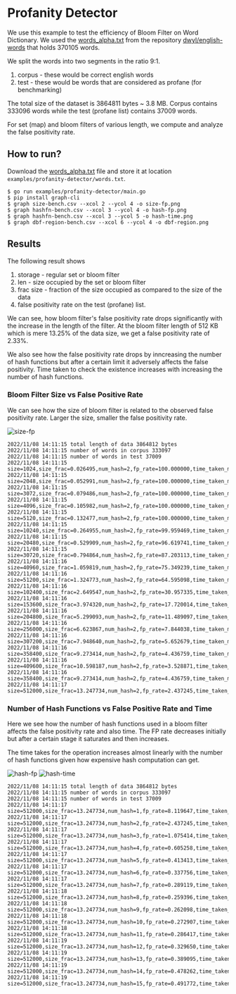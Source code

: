 Profanity Detector
===

We use this example to test the efficiency of Bloom Filter on Word Dictionary. We used
the [words_alpha.txt](https://github.com/dwyl/english-words) from the repository
[dwyl/english-words](https://github.com/dwyl/english-words) that holds 370105 words.

We split the words into two segments in the ratio 9:1.

1. corpus - these would be correct english words
2. test - these would be words that are considered as profane (for benchmarking)

The total size of the dataset is 3864811 bytes ~ 3.8 MB. Corpus contains 333096 words
while the test (profane list) contains 37009 words.

For set (map) and bloom filters of various length, we compute and analyze the false positivity rate.

## How to run?

Download the [words_alpha.txt](https://github.com/dwyl/english-words) file and store it at location
`examples/profanity-detector/words.txt`.

```
$ go run examples/profanity-detector/main.go
$ pip install graph-cli
$ graph size-bench.csv --xcol 2 --ycol 4 -o size-fp.png
$ graph hashfn-bench.csv --xcol 3 --ycol 4 -o hash-fp.png
$ graph hashfn-bench.csv --xcol 3 --ycol 5 -o hash-time.png
$ graph dbf-region-bench.csv --xcol 6 --ycol 4 -o dbf-region.png
```

## Results

The following result shows

1. storage - regular set or bloom filter
2. len - size occupied by the set or bloom filter
3. frac size - fraction of the size occupied as compared to the size of the data
4. false positivity rate on the test (profane) list.

We can see, how bloom filter's false positivity rate drops significantly with the
increase in the length of the filter. At the bloom filter length of 512 KB
which is mere 13.25% of the data size, we get a false positivity rate of 2.33%.

We also see how the false positivity rate drops by inncreasing the number of hash functions
but after a certain limit it adversely affects the false positivity. Time taken to check
the existence increases with increasing the number of hash functions.

### Bloom Filter Size vs False Positive Rate

We can see how the size of bloom filter is related to the observed false
positivity rate. Larger the size, smaller the false positivity rate.

![size-fp](https://user-images.githubusercontent.com/4745789/200518788-d545bc41-425b-47bf-a609-33b3a9ade34a.png)

```
2022/11/08 14:11:15 total length of data 3864812 bytes
2022/11/08 14:11:15 number of words in corpus 333097
2022/11/08 14:11:15 number of words in test 37009
2022/11/08 14:11:15 size=1024,size_frac=0.026495,num_hash=2,fp_rate=100.000000,time_taken_ms=98
2022/11/08 14:11:15 size=2048,size_frac=0.052991,num_hash=2,fp_rate=100.000000,time_taken_ms=89
2022/11/08 14:11:15 size=3072,size_frac=0.079486,num_hash=2,fp_rate=100.000000,time_taken_ms=79
2022/11/08 14:11:15 size=4096,size_frac=0.105982,num_hash=2,fp_rate=100.000000,time_taken_ms=92
2022/11/08 14:11:15 size=5120,size_frac=0.132477,num_hash=2,fp_rate=100.000000,time_taken_ms=101
2022/11/08 14:11:15 size=10240,size_frac=0.264955,num_hash=2,fp_rate=99.959469,time_taken_ms=80
2022/11/08 14:11:15 size=20480,size_frac=0.529909,num_hash=2,fp_rate=96.619741,time_taken_ms=116
2022/11/08 14:11:15 size=30720,size_frac=0.794864,num_hash=2,fp_rate=87.203113,time_taken_ms=97
2022/11/08 14:11:16 size=40960,size_frac=1.059819,num_hash=2,fp_rate=75.349239,time_taken_ms=89
2022/11/08 14:11:16 size=51200,size_frac=1.324773,num_hash=2,fp_rate=64.595098,time_taken_ms=103
2022/11/08 14:11:16 size=102400,size_frac=2.649547,num_hash=2,fp_rate=30.957335,time_taken_ms=100
2022/11/08 14:11:16 size=153600,size_frac=3.974320,num_hash=2,fp_rate=17.720014,time_taken_ms=89
2022/11/08 14:11:16 size=204800,size_frac=5.299093,num_hash=2,fp_rate=11.489097,time_taken_ms=106
2022/11/08 14:11:16 size=256000,size_frac=6.623867,num_hash=2,fp_rate=7.844038,time_taken_ms=104
2022/11/08 14:11:16 size=307200,size_frac=7.948640,num_hash=2,fp_rate=5.652679,time_taken_ms=92
2022/11/08 14:11:16 size=358400,size_frac=9.273414,num_hash=2,fp_rate=4.436759,time_taken_ms=99
2022/11/08 14:11:16 size=409600,size_frac=10.598187,num_hash=2,fp_rate=3.528871,time_taken_ms=110
2022/11/08 14:11:16 size=358400,size_frac=9.273414,num_hash=2,fp_rate=4.436759,time_taken_ms=88
2022/11/08 14:11:17 size=512000,size_frac=13.247734,num_hash=2,fp_rate=2.437245,time_taken_ms=87
```

### Number of Hash Functions vs False Positive Rate and Time

Here we see how the number of hash functions used in a bloom filter
affects the false positivity rate and also time. The FP rate decreases
initially but after a certain stage it saturates and then increases.

The time takes for the operation increases almost linearly with the
number of hash functions given how expensive hash computation can get.

![hash-fp](https://user-images.githubusercontent.com/4745789/200518773-76631419-a909-408e-9063-08a366218da2.png)
![hash-time](https://user-images.githubusercontent.com/4745789/200518783-835411e1-838e-4587-8b54-1de0acb54ca1.png)

```
2022/11/08 14:11:15 total length of data 3864812 bytes
2022/11/08 14:11:15 number of words in corpus 333097
2022/11/08 14:11:15 number of words in test 37009
2022/11/08 14:11:17 size=512000,size_frac=13.247734,num_hash=1,fp_rate=8.119647,time_taken_ms=97
2022/11/08 14:11:17 size=512000,size_frac=13.247734,num_hash=2,fp_rate=2.437245,time_taken_ms=120
2022/11/08 14:11:17 size=512000,size_frac=13.247734,num_hash=3,fp_rate=1.075414,time_taken_ms=106
2022/11/08 14:11:17 size=512000,size_frac=13.247734,num_hash=4,fp_rate=0.605258,time_taken_ms=114
2022/11/08 14:11:17 size=512000,size_frac=13.247734,num_hash=5,fp_rate=0.413413,time_taken_ms=142
2022/11/08 14:11:17 size=512000,size_frac=13.247734,num_hash=6,fp_rate=0.337756,time_taken_ms=158
2022/11/08 14:11:17 size=512000,size_frac=13.247734,num_hash=7,fp_rate=0.289119,time_taken_ms=214
2022/11/08 14:11:18 size=512000,size_frac=13.247734,num_hash=8,fp_rate=0.259396,time_taken_ms=235
2022/11/08 14:11:18 size=512000,size_frac=13.247734,num_hash=9,fp_rate=0.262098,time_taken_ms=192
2022/11/08 14:11:18 size=512000,size_frac=13.247734,num_hash=10,fp_rate=0.272907,time_taken_ms=242
2022/11/08 14:11:18 size=512000,size_frac=13.247734,num_hash=11,fp_rate=0.286417,time_taken_ms=237
2022/11/08 14:11:19 size=512000,size_frac=13.247734,num_hash=12,fp_rate=0.329650,time_taken_ms=236
2022/11/08 14:11:19 size=512000,size_frac=13.247734,num_hash=13,fp_rate=0.389095,time_taken_ms=286
2022/11/08 14:11:19 size=512000,size_frac=13.247734,num_hash=14,fp_rate=0.478262,time_taken_ms=318
2022/11/08 14:11:19 size=512000,size_frac=13.247734,num_hash=15,fp_rate=0.491772,time_taken_ms=288
```

